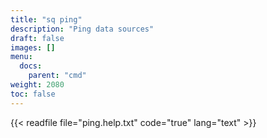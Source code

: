 ```yaml
---
title: "sq ping"
description: "Ping data sources"
draft: false
images: []
menu:
  docs:
    parent: "cmd"
weight: 2080
toc: false
---
```


{{< readfile file="ping.help.txt" code="true" lang="text" >}}
